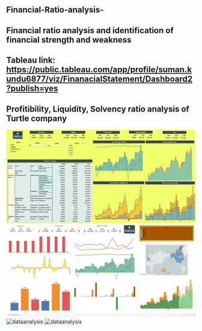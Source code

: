 ## Financial-Ratio-analysis-
## Financial ratio analysis and identification of financial strength and weakness 
## Tableau link: https://public.tableau.com/app/profile/suman.kundu6877/viz/FinanacialStatement/Dashboard2?publish=yes
## Profitibility, Liquidity, Solvency ratio analysis of Turtle company
<img align="center" alt="dataanalysis"  width = "1000" height = "250px" src="Screenshot 2023-12-07 173259.png">
<img align="center" alt="dataanalysis"  width = "1000" height = "250px" src="Screenshot 2023-12-07 173400.png">
<img align="center" alt="dataanalysis"  width = "1000" height = "250px" src="https://miro.medium.com/v2/resize:fit:679/1*cXdJh394X6YIzRCvXsaJzg.gif">
<img align="center" alt="dataanalysis"  width = "1000" height = "250px" src="https://miro.medium.com/v2/resize:fit:679/1*cXdJh394X6YIzRCvXsaJzg.gif">
